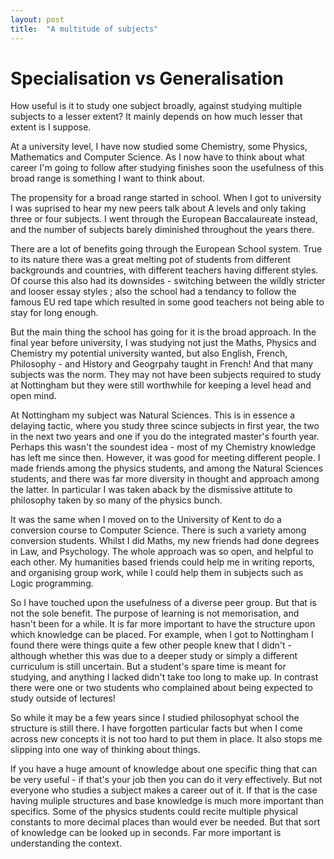 ```yaml
---
layout: post
title:  "A multitude of subjects"
---
```


# Specialisation vs Generalisation

How useful is it to study one subject broadly, against studying multiple subjects to a lesser extent? It mainly depends on how much lesser that extent is I suppose.

At a university level, I have now studied some Chemistry, some Physics, Mathematics and Computer Science. As I now have to think about what career I'm going to follow after studying finishes soon the usefulness of this broad range is something I want to think about.

The propensity for a broad range started in school. When I got to university I was suprised to hear my new peers talk about A levels and only taking three or four subjects. I went through the European Baccalaureate instead, and the number of subjects barely diminished throughout the years there.

There are a lot of benefits going through the European School system. True to its nature there was a great melting pot of students from different backgrounds and countries, with different teachers having different styles. Of course this also had its downsides - switching between the wildly stricter and looser essay styles ; also the school had a tendancy to follow the famous EU red tape which resulted in some good teachers not being able to stay for long enough.

But the main thing the school has going for it is the broad approach. In the final year before university, I was studying not just the Maths, Physics and Chemistry my potential university wanted, but also English, French, Philosophy - and History and Geogrpahy taught in French! And that many subjects was the norm. They may not have been subjects required to study at Nottingham but they were still worthwhile for keeping a level head and open mind.

At Nottingham my subject was Natural Sciences. This is in essence a delaying tactic, where you study three scince subjects in first year, the two in the next two years and one if you do the integrated master's fourth year. Perhaps this wasn't the soundest idea - most of my Chemistry knowledge has left me since then. However, it was good for meeting different people. I made friends among the physics students, and among the Natural Sciences students, and there was far more diversity in thought and approach among the latter. In particular I was taken aback by the dismissive attitute to philosophy taken by so many of the physics bunch.

It was the same when I moved on to the University of Kent to do a conversion course to Computer Science. There is such a variety among conversion students. Whilst I did Maths, my new friends had done degrees in Law, and Psychology. The whole approach was so open, and helpful to each other. My humanities based friends could help me in writing reports, and organising group work, while I could help them in subjects such as Logic programming.

So I have touched upon the usefulness of a diverse peer group. But that is not the sole benefit. The purpose of learning is not memorisation, and hasn't been for a while. It is far more important to have the structure upon which knowledge can be placed. For example, when I got to Nottingham I found there were things quite a few other people knew that I didn't - although whether this was due to a deeper study or simply a different curriculum is still uncertain. But a student's spare time is meant for studying, and anything I lacked didn't take too long to make up. In contrast there were one or two students who complained about being expected to study outside of lectures!

So while it may be a few years since I studied philosophyat school the structure is still there. I have forgotten particular facts but when I come across new concepts it is not too hard to put them in place. It also stops me slipping into one way of thinking about things.

If you have a huge amount of knowledge about one specific thing that can be very useful - if that's your job then you can do it very effectively. But not everyone who studies a subject makes a career out of it. If that is the case having muliple structures and base knowledge is much more important than specifics. Some of the physics students could recite multiple physical constants to more decimal places than would ever be needed. But that sort of knowledge can be looked up in seconds. Far more important is understanding the context.

